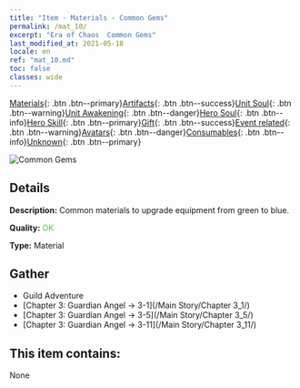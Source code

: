 ```yaml
---
title: "Item - Materials - Common Gems"
permalink: /mat_10/
excerpt: "Era of Chaos  Common Gems"
last_modified_at: 2021-05-18
locale: en
ref: "mat_10.md"
toc: false
classes: wide
---
```

 [Materials](/Items/){: .btn .btn--primary}[Artifacts](/Items/Artifacts/){: .btn .btn--success}[Unit Soul](/Items/UnitSoul/){: .btn .btn--warning}[Unit Awakening](/Items/UnitAwakening/){: .btn .btn--danger}[Hero Soul](/Items/HeroSoul/){: .btn .btn--info}[Hero Skill](/Items/HeroSkill/){: .btn .btn--primary}[Gift](/Items/Gift/){: .btn .btn--success}[Event related](/Items/Events/){: .btn .btn--warning}[Avatars](/Items/Avatars/){: .btn .btn--danger}[Consumables](/Items/Consumables/){: .btn .btn--info}[Unknown](/Items/Unknown/){: .btn .btn--primary}

 ![Common Gems](/images/t/i_cailiao_baoshi1.png)

## Details
 **Description:** Common materials to upgrade equipment from green to blue.

 **Quality:** <span style="color: #32CD32">OK</span>

 **Type:** Material

## Gather

*    Guild Adventure 
*    [Chapter 3: Guardian Angel -> 3-1](/Main Story/Chapter 3_1/) 
*    [Chapter 3: Guardian Angel -> 3-5](/Main Story/Chapter 3_5/) 
*    [Chapter 3: Guardian Angel -> 3-11](/Main Story/Chapter 3_11/) 

## This item contains:

  None

